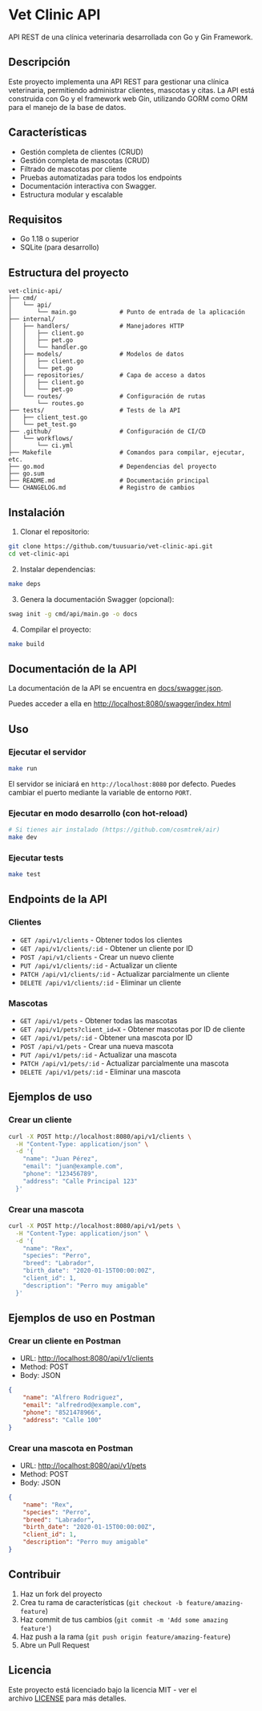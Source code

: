 # Vet Clinic API

API REST de una clínica veterinaria desarrollada con Go y Gin Framework.

## Descripción

Este proyecto implementa una API REST para gestionar una clínica veterinaria, permitiendo administrar clientes, mascotas y citas. La API está construida con Go y el framework web Gin, utilizando GORM como ORM para el manejo de la base de datos.

## Características

- Gestión completa de clientes (CRUD)
- Gestión completa de mascotas (CRUD)
- Filtrado de mascotas por cliente
- Pruebas automatizadas para todos los endpoints
- Documentación interactiva con Swagger.
- Estructura modular y escalable

## Requisitos

- Go 1.18 o superior
- SQLite (para desarrollo)

## Estructura del proyecto

```
vet-clinic-api/
├── cmd/
│   └── api/
│       └── main.go            # Punto de entrada de la aplicación
├── internal/
│   ├── handlers/              # Manejadores HTTP
│   │   ├── client.go
│   │   ├── pet.go
│   │   └── handler.go
│   ├── models/                # Modelos de datos
│   │   ├── client.go
│   │   └── pet.go
│   ├── repositories/          # Capa de acceso a datos
│   │   ├── client.go
│   │   └── pet.go
│   └── routes/                # Configuración de rutas
│       └── routes.go
├── tests/                     # Tests de la API
│   ├── client_test.go
│   └── pet_test.go
├── .github/                   # Configuración de CI/CD
│   └── workflows/
│       └── ci.yml
├── Makefile                   # Comandos para compilar, ejecutar, etc.
├── go.mod                     # Dependencias del proyecto
├── go.sum
├── README.md                  # Documentación principal
└── CHANGELOG.md               # Registro de cambios
```

## Instalación

1. Clonar el repositorio:
  
  ```bash
  git clone https://github.com/tuusuario/vet-clinic-api.git
  cd vet-clinic-api
  ```
  
2. Instalar dependencias:
  
  ```bash
  make deps
  ```

3. Genera la documentación Swagger (opcional):
  
  ```bash
  swag init -g cmd/api/main.go -o docs
  ```  

4. Compilar el proyecto:
  
  ```bash
  make build
  ```

## Documentación de la API

La documentación de la API se encuentra en [docs/swagger.json](docs/swagger.json).

Puedes acceder a ella en [http://localhost:8080/swagger/index.html](http://localhost:8080/swagger/index.html)
  
## Uso

### Ejecutar el servidor

```bash
make run
```

El servidor se iniciará en `http://localhost:8080` por defecto. Puedes cambiar el puerto mediante la variable de entorno `PORT`.

### Ejecutar en modo desarrollo (con hot-reload)

```bash
# Si tienes air instalado (https://github.com/cosmtrek/air)
make dev
```

### Ejecutar tests

```bash
make test
```

## Endpoints de la API

### Clientes

- `GET /api/v1/clients` - Obtener todos los clientes
- `GET /api/v1/clients/:id` - Obtener un cliente por ID
- `POST /api/v1/clients` - Crear un nuevo cliente
- `PUT /api/v1/clients/:id` - Actualizar un cliente
- `PATCH /api/v1/clients/:id` - Actualizar parcialmente un cliente
- `DELETE /api/v1/clients/:id` - Eliminar un cliente

### Mascotas

- `GET /api/v1/pets` - Obtener todas las mascotas
- `GET /api/v1/pets?client_id=X` - Obtener mascotas por ID de cliente
- `GET /api/v1/pets/:id` - Obtener una mascota por ID
- `POST /api/v1/pets` - Crear una nueva mascota
- `PUT /api/v1/pets/:id` - Actualizar una mascota
- `PATCH /api/v1/pets/:id` - Actualizar parcialmente una mascota
- `DELETE /api/v1/pets/:id` - Eliminar una mascota

## Ejemplos de uso

### Crear un cliente

```bash
curl -X POST http://localhost:8080/api/v1/clients \
  -H "Content-Type: application/json" \
  -d '{
    "name": "Juan Pérez",
    "email": "juan@example.com",
    "phone": "123456789",
    "address": "Calle Principal 123"
  }'
```

### Crear una mascota

```bash
curl -X POST http://localhost:8080/api/v1/pets \
  -H "Content-Type: application/json" \
  -d '{
    "name": "Rex",
    "species": "Perro",
    "breed": "Labrador",
    "birth_date": "2020-01-15T00:00:00Z",
    "client_id": 1,
    "description": "Perro muy amigable"
  }'
```

## Ejemplos de uso en Postman

### Crear un cliente en Postman

- URL: <http://localhost:8080/api/v1/clients>
- Method: POST
- Body: JSON

```json
{
    "name": "Alfrero Rodriguez",
    "email": "alfredrod@example.com",
    "phone": "8521478966",
    "address": "Calle 100"
}
```

### Crear una mascota en Postman

- URL: <http://localhost:8080/api/v1/pets>
- Method: POST
- Body: JSON

```json
{
    "name": "Rex",
    "species": "Perro",
    "breed": "Labrador",
    "birth_date": "2020-01-15T00:00:00Z",
    "client_id": 1,
    "description": "Perro muy amigable"
}
```

## Contribuir

1. Haz un fork del proyecto
2. Crea tu rama de características (`git checkout -b feature/amazing-feature`)
3. Haz commit de tus cambios (`git commit -m 'Add some amazing feature'`)
4. Haz push a la rama (`git push origin feature/amazing-feature`)
5. Abre un Pull Request

## Licencia

Este proyecto está licenciado bajo la licencia MIT - ver el archivo [LICENSE](LICENSE) para más detalles.